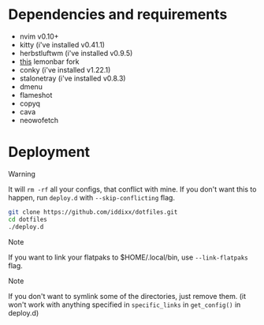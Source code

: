 # Dependencies and requirements

- nvim v0.10+
- kitty (i've installed v0.41.1)
- herbstluftwm (i've installed v0.9.5)
- [this](https://github.com/drscream/lemonbar-xft) lemonbar fork
- conky (i've installed v1.22.1)
- stalonetray (i've installed v0.8.3)
- dmenu
- flameshot
- copyq
- cava
- neowofetch

# Deployment

> [!WARNING]
> It will `rm -rf` all your configs, that conflict with mine.
> If you don't want this to happen, run `deploy.d` with `--skip-conflicting` flag.

```bash
git clone https://github.com/iddixx/dotfiles.git
cd dotfiles
./deploy.d
```

> [!NOTE]
> If you want to link your flatpaks to $HOME/.local/bin, use `--link-flatpaks` flag. 

> [!NOTE]
> If you don't want to symlink some of the directories, just remove them.
> (it won't work with anything specified in `specific_links` in `get_config()` in deploy.d)




